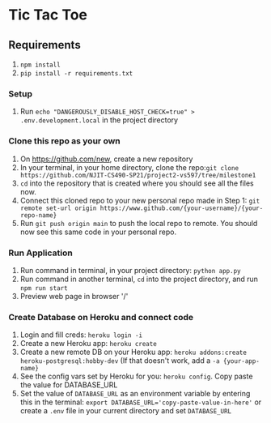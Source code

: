 # Tic Tac Toe

## Requirements

1. `npm install`
2. `pip install -r requirements.txt`

### Setup

1. Run `echo "DANGEROUSLY_DISABLE_HOST_CHECK=true" > .env.development.local` in the project directory

### Clone this repo as your own

1. On https://github.com/new, create a new repository
2. In your terminal, in your home directory, clone the repo:`git clone https://github.com/NJIT-CS490-SP21/project2-vs597/tree/milestone1`
3. `cd` into the repository that is created where you should see all the files now.
4. Connect this cloned repo to your new personal repo made in Step 1: `git remote set-url origin https://www.github.com/{your-username}/{your-repo-name}`
5. Run `git push origin main` to push the local repo to remote. You should now see this same code in your personal repo.

### Run Application

1. Run command in terminal, in your project directory: `python app.py`
2. Run command in another terminal, `cd` into the project directory, and run `npm run start`
3. Preview web page in browser '/'

### Create Database on Heroku and connect code

1. Login and fill creds: `heroku login -i`
2. Create a new Heroku app: `heroku create`
3. Create a new remote DB on your Heroku app: `heroku addons:create heroku-postgresql:hobby-dev` (If that doesn't work, add a `-a {your-app-name}`
4. See the config vars set by Heroku for you: `heroku config`. Copy paste the value for DATABASE_URL
5. Set the value of `DATABASE_URL` as an environment variable by entering this in the terminal: `export DATABASE_URL='copy-paste-value-in-here'` or create a `.env` file in your current directory and set `DATABASE_URL`
